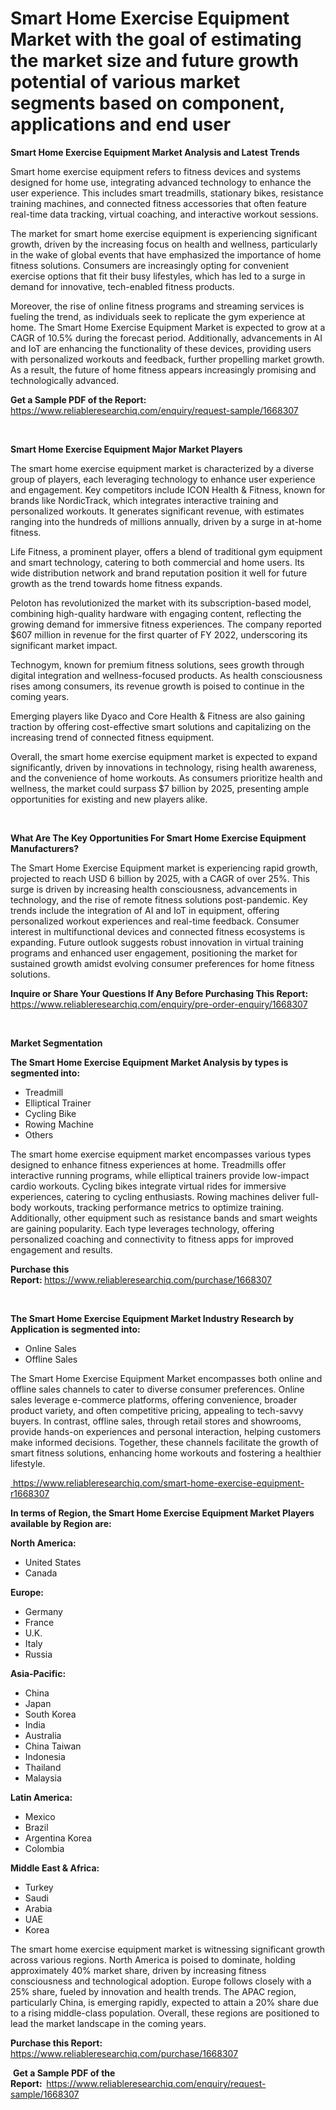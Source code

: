 <p><h1>Smart Home Exercise Equipment Market with the goal of estimating the market size and future growth potential of various market segments based on component, applications and end user</h1></p><p><strong>Smart Home Exercise Equipment Market Analysis and Latest Trends</strong></p>
<p><p>Smart home exercise equipment refers to fitness devices and systems designed for home use, integrating advanced technology to enhance the user experience. This includes smart treadmills, stationary bikes, resistance training machines, and connected fitness accessories that often feature real-time data tracking, virtual coaching, and interactive workout sessions. </p><p>The market for smart home exercise equipment is experiencing significant growth, driven by the increasing focus on health and wellness, particularly in the wake of global events that have emphasized the importance of home fitness solutions. Consumers are increasingly opting for convenient exercise options that fit their busy lifestyles, which has led to a surge in demand for innovative, tech-enabled fitness products.</p><p>Moreover, the rise of online fitness programs and streaming services is fueling the trend, as individuals seek to replicate the gym experience at home. The Smart Home Exercise Equipment Market is expected to grow at a CAGR of 10.5% during the forecast period. Additionally, advancements in AI and IoT are enhancing the functionality of these devices, providing users with personalized workouts and feedback, further propelling market growth. As a result, the future of home fitness appears increasingly promising and technologically advanced.</p></p>
<p><strong>Get a Sample PDF of the Report:&nbsp;</strong> <a href="https://www.reliableresearchiq.com/enquiry/request-sample/1668307?utm_campaign=3199&utm_medium=2&utm_source=Github&utm_content=ia&utm_term=17042025&utm_id=smart-home-exercise-equipment">https://www.reliableresearchiq.com/enquiry/request-sample/1668307</a></p>
<p>&nbsp;</p>
<p><strong>Smart Home Exercise Equipment Major Market Players</strong></p>
<p><p>The smart home exercise equipment market is characterized by a diverse group of players, each leveraging technology to enhance user experience and engagement. Key competitors include ICON Health & Fitness, known for brands like NordicTrack, which integrates interactive training and personalized workouts. It generates significant revenue, with estimates ranging into the hundreds of millions annually, driven by a surge in at-home fitness.</p><p>Life Fitness, a prominent player, offers a blend of traditional gym equipment and smart technology, catering to both commercial and home users. Its wide distribution network and brand reputation position it well for future growth as the trend towards home fitness expands.</p><p>Peloton has revolutionized the market with its subscription-based model, combining high-quality hardware with engaging content, reflecting the growing demand for immersive fitness experiences. The company reported $607 million in revenue for the first quarter of FY 2022, underscoring its significant market impact.</p><p>Technogym, known for premium fitness solutions, sees growth through digital integration and wellness-focused products. As health consciousness rises among consumers, its revenue growth is poised to continue in the coming years.</p><p>Emerging players like Dyaco and Core Health & Fitness are also gaining traction by offering cost-effective smart solutions and capitalizing on the increasing trend of connected fitness equipment. </p><p>Overall, the smart home exercise equipment market is expected to expand significantly, driven by innovations in technology, rising health awareness, and the convenience of home workouts. As consumers prioritize health and wellness, the market could surpass $7 billion by 2025, presenting ample opportunities for existing and new players alike.</p></p>
<p>&nbsp;</p>
<p><strong>What Are The Key Opportunities For Smart Home Exercise Equipment Manufacturers?</strong></p>
<p><p>The Smart Home Exercise Equipment market is experiencing rapid growth, projected to reach USD 6 billion by 2025, with a CAGR of over 25%. This surge is driven by increasing health consciousness, advancements in technology, and the rise of remote fitness solutions post-pandemic. Key trends include the integration of AI and IoT in equipment, offering personalized workout experiences and real-time feedback. Consumer interest in multifunctional devices and connected fitness ecosystems is expanding. Future outlook suggests robust innovation in virtual training programs and enhanced user engagement, positioning the market for sustained growth amidst evolving consumer preferences for home fitness solutions.</p></p>
<p><strong>Inquire or Share Your Questions If Any Before Purchasing This Report:</strong> <a href="https://www.reliableresearchiq.com/enquiry/pre-order-enquiry/1668307?utm_campaign=3199&utm_medium=2&utm_source=Github&utm_content=ia&utm_term=17042025&utm_id=smart-home-exercise-equipment">https://www.reliableresearchiq.com/enquiry/pre-order-enquiry/1668307</a></p>
<p>&nbsp;</p>
<p><strong>Market Segmentation</strong></p>
<p><strong>The Smart Home Exercise Equipment Market Analysis by types is segmented into:</strong></p>
<p><ul><li>Treadmill</li><li>Elliptical Trainer</li><li>Cycling Bike</li><li>Rowing Machine</li><li>Others</li></ul></p>
<p><p>The smart home exercise equipment market encompasses various types designed to enhance fitness experiences at home. Treadmills offer interactive running programs, while elliptical trainers provide low-impact cardio workouts. Cycling bikes integrate virtual rides for immersive experiences, catering to cycling enthusiasts. Rowing machines deliver full-body workouts, tracking performance metrics to optimize training. Additionally, other equipment such as resistance bands and smart weights are gaining popularity. Each type leverages technology, offering personalized coaching and connectivity to fitness apps for improved engagement and results.</p></p>
<p><strong>Purchase this Report:&nbsp;</strong><a href="https://www.reliableresearchiq.com/purchase/1668307?utm_campaign=3199&utm_medium=2&utm_source=Github&utm_content=ia&utm_term=17042025&utm_id=smart-home-exercise-equipment">https://www.reliableresearchiq.com/purchase/1668307</a></p>
<p>&nbsp;</p>
<p><strong>The Smart Home Exercise Equipment Market Industry Research by Application is segmented into:</strong></p>
<p><ul><li>Online Sales</li><li>Offline Sales</li></ul></p>
<p><p>The Smart Home Exercise Equipment Market encompasses both online and offline sales channels to cater to diverse consumer preferences. Online sales leverage e-commerce platforms, offering convenience, broader product variety, and often competitive pricing, appealing to tech-savvy buyers. In contrast, offline sales, through retail stores and showrooms, provide hands-on experiences and personal interaction, helping customers make informed decisions. Together, these channels facilitate the growth of smart fitness solutions, enhancing home workouts and fostering a healthier lifestyle.</p></p>
<p><a href="https://www.reliableresearchiq.com/smart-home-exercise-equipment-r1668307?utm_campaign=3199&utm_medium=2&utm_source=Github&utm_content=ia&utm_term=17042025&utm_id=smart-home-exercise-equipment">&nbsp;https://www.reliableresearchiq.com/smart-home-exercise-equipment-r1668307</a></p>
<p><strong>In terms of Region, the Smart Home Exercise Equipment Market Players available by Region are:</strong></p>
<p>
    <p> <strong> North America: </strong>
        <ul>
            <li>United States</li>
            <li>Canada</li>
        </ul>
        </p> 
    <p> <strong> Europe: </strong>
        <ul>
            <li>Germany</li>
            <li>France</li>
            <li>U.K.</li>
            <li>Italy</li>
            <li>Russia</li>
        </ul>
        </p> 
    <p> <strong> Asia-Pacific: </strong>
        <ul>
            <li>China</li>
            <li>Japan</li>
            <li>South Korea</li>
            <li>India</li>
            <li>Australia</li>
            <li>China Taiwan</li>
            <li>Indonesia</li>
            <li>Thailand</li>
            <li>Malaysia</li>
        </ul>
        </p> 
    <p> <strong> Latin America: </strong>
        <ul>
            <li>Mexico</li>
            <li>Brazil</li>
            <li>Argentina Korea</li>
            <li>Colombia</li>
        </ul>
        </p> 
    <p> <strong> Middle East & Africa: </strong>
        <ul>
            <li>Turkey</li>
            <li>Saudi</li>
            <li>Arabia</li>
            <li>UAE</li>
            <li>Korea</li>
        </ul>
    </p>
    </p>
<p><p>The smart home exercise equipment market is witnessing significant growth across various regions. North America is poised to dominate, holding approximately 40% market share, driven by increasing fitness consciousness and technological adoption. Europe follows closely with a 25% share, fueled by innovation and health trends. The APAC region, particularly China, is emerging rapidly, expected to attain a 20% share due to a rising middle-class population. Overall, these regions are positioned to lead the market landscape in the coming years.</p></p>
<p><strong>Purchase this Report: </strong><a href="https://www.reliableresearchiq.com/purchase/1668307?utm_campaign=3199&utm_medium=2&utm_source=Github&utm_content=ia&utm_term=17042025&utm_id=smart-home-exercise-equipment">https://www.reliableresearchiq.com/purchase/1668307</a></p>
<p>&nbsp;<strong>Get a Sample PDF of the Report:&nbsp;&nbsp;</strong><a href="https://www.reliableresearchiq.com/enquiry/request-sample/1668307?utm_campaign=3199&utm_medium=2&utm_source=Github&utm_content=ia&utm_term=17042025&utm_id=smart-home-exercise-equipment">https://www.reliableresearchiq.com/enquiry/request-sample/1668307</a></p>
<p><strong></strong></p>
<p><p></p><p></p><p></p></p>